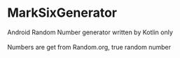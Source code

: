 # MarkSixGenerator

Android Random Number generator written by Kotlin only<br>
<br>
Numbers are get from Random.org, true random number
